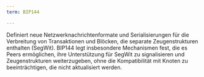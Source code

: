 ```yaml
---
term: BIP144

---
```

Definiert neue Netzwerknachrichtenformate und Serialisierungen für die Verbreitung von Transaktionen und Blöcken, die separate Zeugenstrukturen enthalten (SegWit). BIP144 legt insbesondere Mechanismen fest, die es Peers ermöglichen, ihre Unterstützung für SegWit zu signalisieren und Zeugenstrukturen weiterzugeben, ohne die Kompatibilität mit Knoten zu beeinträchtigen, die nicht aktualisiert werden.